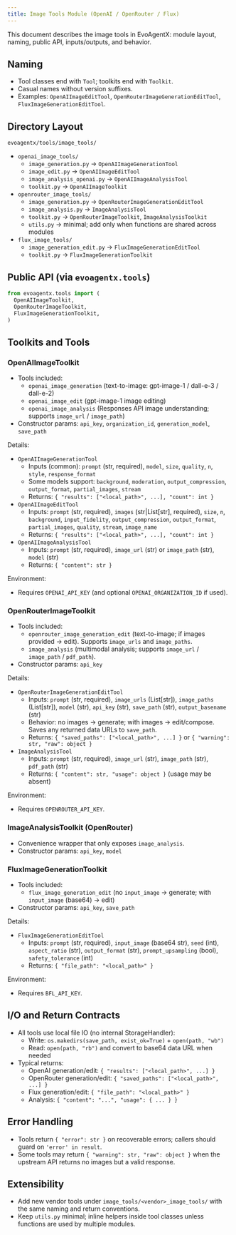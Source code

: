 ```yaml
---
title: Image Tools Module (OpenAI / OpenRouter / Flux)
---
```


This document describes the image tools in EvoAgentX: module layout, naming, public API, inputs/outputs, and behavior.

## Naming

- Tool classes end with `Tool`; toolkits end with `Toolkit`.
- Casual names without version suffixes.
- Examples: `OpenAIImageEditTool`, `OpenRouterImageGenerationEditTool`, `FluxImageGenerationEditTool`.

## Directory Layout

`evoagentx/tools/image_tools/`

- `openai_image_tools/`
  - `image_generation.py` → `OpenAIImageGenerationTool`
  - `image_edit.py` → `OpenAIImageEditTool`
  - `image_analysis_openai.py` → `OpenAIImageAnalysisTool`
  - `toolkit.py` → `OpenAIImageToolkit`
- `openrouter_image_tools/`
  - `image_generation.py` → `OpenRouterImageGenerationEditTool`
  - `image_analysis.py` → `ImageAnalysisTool`
  - `toolkit.py` → `OpenRouterImageToolkit`, `ImageAnalysisToolkit`
  - `utils.py` → minimal; add only when functions are shared across modules
- `flux_image_tools/`
  - `image_generation_edit.py` → `FluxImageGenerationEditTool`
  - `toolkit.py` → `FluxImageGenerationToolkit`

## Public API (via `evoagentx.tools`)

```python
from evoagentx.tools import (
  OpenAIImageToolkit,
  OpenRouterImageToolkit,
  FluxImageGenerationToolkit,
)
```

## Toolkits and Tools

### OpenAIImageToolkit

- Tools included:
  - `openai_image_generation` (text-to-image: gpt-image-1 / dall-e-3 / dall-e-2)
  - `openai_image_edit` (gpt-image-1 image editing)
  - `openai_image_analysis` (Responses API image understanding; supports `image_url` / `image_path`)
- Constructor params: `api_key`, `organization_id`, `generation_model`, `save_path`

Details:
- `OpenAIImageGenerationTool`
  - Inputs (common): `prompt` (str, required), `model`, `size`, `quality`, `n`, `style`, `response_format`
  - Some models support: `background`, `moderation`, `output_compression`, `output_format`, `partial_images`, `stream`
  - Returns: `{ "results": ["<local_path>", ...], "count": int }`
- `OpenAIImageEditTool`
  - Inputs: `prompt` (str, required), `images` (str|List[str], required), `size`, `n`, `background`, `input_fidelity`, `output_compression`, `output_format`, `partial_images`, `quality`, `stream`, `image_name`
  - Returns: `{ "results": ["<local_path>", ...], "count": int }`
- `OpenAIImageAnalysisTool`
  - Inputs: `prompt` (str, required), `image_url` (str) or `image_path` (str), `model` (str)
  - Returns: `{ "content": str }`

Environment:
- Requires `OPENAI_API_KEY` (and optional `OPENAI_ORGANIZATION_ID` if used).

### OpenRouterImageToolkit

- Tools included:
  - `openrouter_image_generation_edit` (text-to-image; if images provided → edit). Supports `image_urls` and `image_paths`.
  - `image_analysis` (multimodal analysis; supports `image_url` / `image_path` / `pdf_path`).
- Constructor params: `api_key`

Details:
- `OpenRouterImageGenerationEditTool`
  - Inputs: `prompt` (str, required), `image_urls` (List[str]), `image_paths` (List[str]), `model` (str), `api_key` (str), `save_path` (str), `output_basename` (str)
  - Behavior: no images → generate; with images → edit/compose. Saves any returned data URLs to `save_path`.
  - Returns: `{ "saved_paths": ["<local_path>", ...] }` or `{ "warning": str, "raw": object }`
- `ImageAnalysisTool`
  - Inputs: `prompt` (str, required), `image_url` (str), `image_path` (str), `pdf_path` (str)
  - Returns: `{ "content": str, "usage": object }` (usage may be absent)

Environment:
- Requires `OPENROUTER_API_KEY`.

### ImageAnalysisToolkit (OpenRouter)

- Convenience wrapper that only exposes `image_analysis`.
- Constructor params: `api_key`, `model`

### FluxImageGenerationToolkit

- Tools included:
  - `flux_image_generation_edit` (no `input_image` → generate; with `input_image` (base64) → edit)
- Constructor params: `api_key`, `save_path`

Details:
- `FluxImageGenerationEditTool`
  - Inputs: `prompt` (str, required), `input_image` (base64 str), `seed` (int), `aspect_ratio` (str), `output_format` (str), `prompt_upsampling` (bool), `safety_tolerance` (int)
  - Returns: `{ "file_path": "<local_path>" }`

Environment:
- Requires `BFL_API_KEY`.

## I/O and Return Contracts

- All tools use local file IO (no internal StorageHandler):
  - Write: `os.makedirs(save_path, exist_ok=True)` + `open(path, "wb")`
  - Read: `open(path, "rb")` and convert to base64 data URL when needed
- Typical returns:
  - OpenAI generation/edit: `{ "results": ["<local_path>", ...] }`
  - OpenRouter generation/edit: `{ "saved_paths": ["<local_path>", ...] }`
  - Flux generation/edit: `{ "file_path": "<local_path>" }`
  - Analysis: `{ "content": "...", "usage": { ... } }`

## Error Handling

- Tools return `{ "error": str }` on recoverable errors; callers should guard on `'error' in result`.
- Some tools may return `{ "warning": str, "raw": object }` when the upstream API returns no images but a valid response.

## Extensibility

- Add new vendor tools under `image_tools/<vendor>_image_tools/` with the same naming and return conventions.
- Keep `utils.py` minimal; inline helpers inside tool classes unless functions are used by multiple modules.


